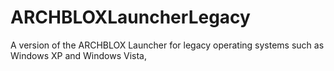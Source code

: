 # ARCHBLOXLauncherLegacy
A version of the ARCHBLOX Launcher for legacy operating systems such as Windows XP and Windows Vista,
